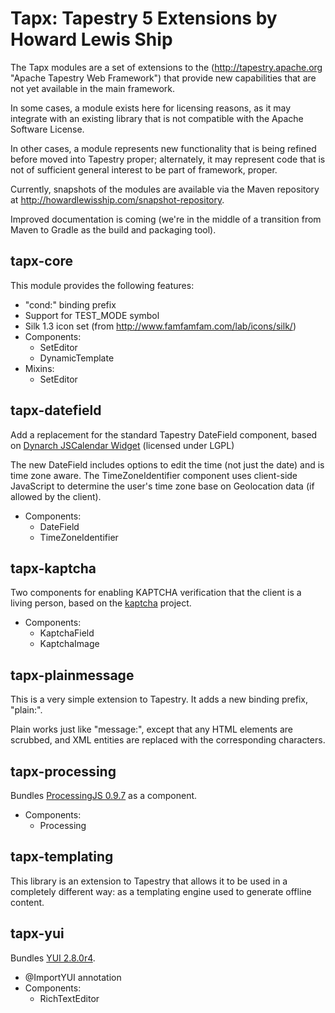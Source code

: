 Tapx: Tapestry 5 Extensions by Howard Lewis Ship
====

The Tapx modules are a set of extensions to the (http://tapestry.apache.org "Apache Tapestry Web Framework") that provide new capabilities that are not yet available in the main framework.

In some cases, a module exists here for licensing reasons, as it may integrate with an existing library that is not compatible with the Apache Software License.

In other cases, a module represents new functionality that is being refined before moved into Tapestry proper; alternately, it may represent code that is not of sufficient general interest to be part of framework, proper.

Currently, snapshots of the modules are available via the Maven repository at http://howardlewisship.com/snapshot-repository.

Improved documentation is coming (we're in the middle of a transition from Maven to Gradle as the build and packaging tool).

tapx-core
---------

This module provides the following features:

* "cond:" binding prefix
* Support for TEST_MODE symbol
* Silk 1.3 icon set (from http://www.famfamfam.com/lab/icons/silk/)
* Components:
  * SetEditor
  * DynamicTemplate
* Mixins:
  * SetEditor
  
tapx-datefield
--------------

Add a replacement for the standard Tapestry DateField component, based on [Dynarch JSCalendar Widget](http://www.dynarch.com/projects/calendar/old)  (licensed under LGPL)

The new DateField includes options to edit the time (not just the date) and is time zone aware. The TimeZoneIdentifier component uses client-side JavaScript to determine the user's time zone
base on Geolocation data (if allowed by the client).

* Components:
  * DateField
  * TimeZoneIdentifier
  
tapx-kaptcha
------------

Two components for enabling KAPTCHA verification that the client is a living person, based on the [kaptcha](http://code.google.com/p/kaptcha/) project.

* Components:
  * KaptchaField
  * KaptchaImage
  
tapx-plainmessage
-----------------

This is a very simple extension to Tapestry.  It adds a new binding prefix, "plain:".

Plain works just like "message:", except that any HTML elements are scrubbed, and XML
entities are replaced with the corresponding characters.

tapx-processing
---------------

Bundles [ProcessingJS 0.9.7](http://processingjs.org/) as a component.

* Components:
  * Processing


tapx-templating
---------------

This library is an extension to Tapestry that allows it to be used in a completely different way: as a templating engine used to generate offline content.

tapx-yui
--------

Bundles [YUI 2.8.0r4](http://developer.yahoo.com/yui/2/).

* @ImportYUI annotation
* Components:
  * RichTextEditor
  
  


